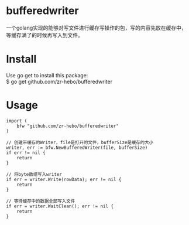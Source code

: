 # bufferedwriter
一个golang实现的能够对写文件进行缓存写操作的包，写的内容先放在缓存中，等缓存满了的时候再写入到文件。
# Install

Use go get to install this package:<br>
$ go get github.com/zr-hebo/bufferedwriter

# Usage

```golang
import (
	bfw "github.com/zr-hebo/bufferedwriter"
)

// 创建带缓存的Writer，file是打开的文件，bufferSize是缓存的大小
writer, err := bfw.NewBufferedWriter(file, bufferSize)
if err != nil {
	return
}

// 将byte数组写入writer	
if err = writer.Write(rowData); err != nil {
	return
}

// 等待缓存中的数据全部写入文件
if err = writer.WaitClean(); err != nil {
	return
}
```
